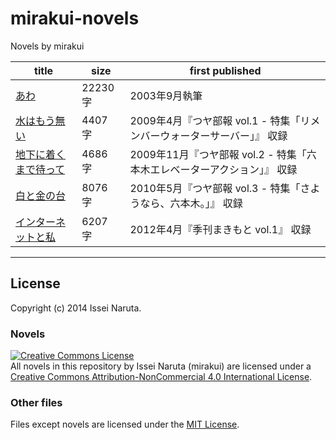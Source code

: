# mirakui-novels

Novels by mirakui

| title | size | first published |
| ----- | ---- | --------------- |
| [あわ](https://github.com/mirakui/mirakui-novels/tree/master/bubble/bubble.md) | 22230 字 | 2003年9月執筆 |
| [水はもう無い](https://github.com/mirakui/mirakui-novels/tree/master/water/water.md) | 4407 字 | 2009年4月『つヤ部報 vol.1 - 特集「リメンバーウォーターサーバー」』 収録 |
| [地下に着くまで待って](https://github.com/mirakui/mirakui-novels/tree/master/elevator/elevator.md) | 4686 字 | 2009年11月『つヤ部報 vol.2 - 特集「六本木エレベーターアクション」』 収録 |
| [白と金の台](https://github.com/mirakui/mirakui-novels/tree/master/platinum/platinum.md) | 8076 字 | 2010年5月『つヤ部報 vol.3 - 特集「さようなら、六本木。」』 収録 |
| [インターネットと私](https://github.com/mirakui/mirakui-novels/tree/master/internet/internet.md) | 6207 字 | 2012年4月『季刊まきもと vol.1』 収録 |

---

## License
Copyright (c) 2014 Issei Naruta.

### Novels
<a rel="license" href="http://creativecommons.org/licenses/by-nc/4.0/"><img alt="Creative Commons License" style="border-width:0" src="https://i.creativecommons.org/l/by-nc/4.0/88x31.png" /></a><br /><span xmlns:dct="http://purl.org/dc/terms/" property="dct:title">All novels in this repository by <span xmlns:cc="http://creativecommons.org/ns#" property="cc:attributionName">Issei Naruta (mirakui)</span> are licensed under a <a rel="license" href="http://creativecommons.org/licenses/by-nc/4.0/">Creative Commons Attribution-NonCommercial 4.0 International License</a>.

### Other files
Files except novels are licensed under the [MIT License](http://opensource.org/licenses/MIT).
